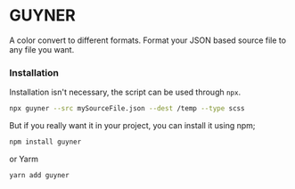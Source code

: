 # GUYNER

A color convert to different formats. Format your JSON based source file to any file you want.

### Installation

Installation isn't necessary, the script can be used through `npx`.

```bash
npx guyner --src mySourceFile.json --dest /temp --type scss
```

But if you really want it in your project, you can install it using npm;

```bash
npm install guyner
```

or Yarm

```bash
yarn add guyner
```
